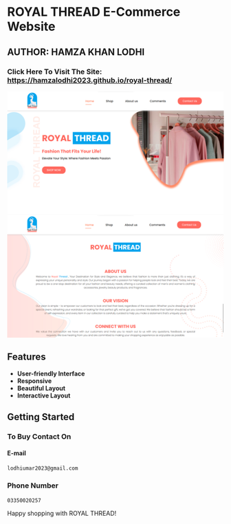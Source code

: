 # ROYAL THREAD E-Commerce Website

## AUTHOR: HAMZA KHAN LODHI

### Click Here To Visit The Site: https://hamzalodhi2023.github.io/royal-thread/

![Royal Thread](images/Royalthread.png)
![Royal Thread](images/Royalthread2.png)

## Features

- **User-friendly Interface**
- **Responsive**
- **Beautiful Layout**
- **Interactive Layout**

## Getting Started

### To Buy Contact On

#### E-mail

```
lodhiumar2023@gmail.com
```

### Phone Number

```
03350020257
```

Happy shopping with ROYAL THREAD!
